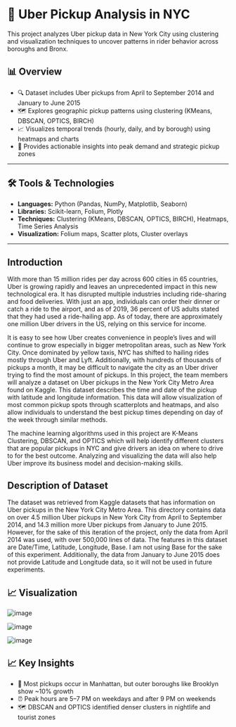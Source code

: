 # 🚖 Uber Pickup Analysis in NYC

This project analyzes Uber pickup data in New York City using clustering and visualization techniques to uncover patterns in rider behavior across boroughs and Bronx.

## 📊 Overview

- 🔍 Dataset includes Uber pickups from April to September 2014 and January to June 2015
- 🗺️ Explores geographic pickup patterns using clustering (KMeans, DBSCAN, OPTICS, BIRCH)
- 📈 Visualizes temporal trends (hourly, daily, and by borough) using heatmaps and charts
- 🧠 Provides actionable insights into peak demand and strategic pickup zones

---

## 🛠️ Tools & Technologies

- **Languages:** Python (Pandas, NumPy, Matplotlib, Seaborn)
- **Libraries:** Scikit-learn, Folium, Plotly
- **Techniques:** Clustering (KMeans, DBSCAN, OPTICS, BIRCH), Heatmaps, Time Series Analysis
- **Visualization:** Folium maps, Scatter plots, Cluster overlays

---


## Introduction

With more than 15 million rides per day across 600 cities in 65 countries, Uber is growing rapidly and leaves an unprecedented impact in this new technological era. It has disrupted multiple industries including ride-sharing and food deliveries. With just an app, individuals can order their dinner or catch a ride to the airport, and as of 2019, 36 percent of US adults stated that they had used a ride-hailing app. As of today, there are approximately one million Uber drivers in the US, relying on this service for income. 

It is easy to see how Uber creates convenience in people’s lives and will continue to grow especially in bigger metropolitan areas, such as New York City. Once dominated by yellow taxis, NYC has shifted to hailing rides mostly through Uber and Lyft. Additionally, with hundreds of thousands of pickups a month, it may be difficult to navigate the city as an Uber driver trying to find the most amount of pickups. In this project, the team members will analyze a dataset on Uber pickups in the New York City Metro Area found on Kaggle. This dataset describes the time and date of the pickup with latitude and longitude information. This data will allow visualization of most common pickup spots through scatterplots and heatmaps, and also allow individuals to understand the best pickup times depending on day of the week through similar methods. 

The machine learning algorithms used in this project are K-Means Clustering, DBSCAN, and OPTICS which will help identify different clusters that are popular pickups in NYC and give drivers an idea on where to drive to for the best outcome. Analyzing and visualizing the data will also help Uber improve its business model and decision-making skills.

## Description of Dataset

The dataset was retrieved from Kaggle datasets that has information on Uber pickups in the New York City Metro Area. This directory contains data on over 4.5 million Uber pickups in New York City from April to September 2014, and 14.3 million more Uber pickups from January to June 2015. However, for the sake of this iteration of the project, only the data from April 2014 was used, with over 500,000 lines of data. The features in this dataset are Date/Time, Latitude, Longitude, Base. I am not using Base for the sake of this experiment. Additionally, the data from January to June 2015 does not provide Latitude and Longitude data, so it will not be used in future experiments.


## 📈 Visualization

![image](https://github.com/user-attachments/assets/e3071d86-b5b4-4f46-906f-b2ba295954a6)

![image](https://github.com/user-attachments/assets/75fc1469-3993-481d-9644-b98502fc5be1)

![image](https://github.com/user-attachments/assets/162fc857-7989-43e8-8e35-40bbe4989ceb)

## 📈 Key Insights

- 🚗 Most pickups occur in Manhattan, but outer boroughs like Brooklyn show ~10% growth
- ⏰ Peak hours are 5–7 PM on weekdays and after 9 PM on weekends
- 🗺️ DBSCAN and OPTICS identified denser clusters in nightlife and tourist zones








